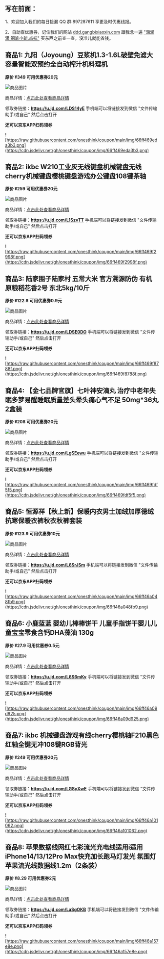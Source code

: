 ## 写在前面：

1、欢迎加入我们的每日捡漏 QQ 群:897287611 享更及时优惠线报。

2、自助查优惠券，记住我们的网站 [ddd.gangbixiaoxin.com](https://ddd.gangbixiaoxin.com) 跟我念一遍 ["滴滴滴.钢笔小新.点抗"](https://ddd.gangbixiaoxin.com) 买东西之前查一查，没准儿就能省钱。

## 商品1: 九阳（Joyoung）豆浆机1.3-1.6L破壁免滤大容量智能双预约全自动榨汁机料理机

**原价 ¥349 可用优惠券20元**

![商品图片](http://img14.360buyimg.com/n1/jfs/t1/191817/10/48844/103027/66f67ebfF9df3ae4f/118497911d7cd65e.jpg)

商品详情：[点击此处查看商品详情](https://union-click.jd.com/jdc?e=1003156031&amp;p=JF8BAa0JK1olXwQBXVlcC0sUBF8IGloUXQIEU1dfC0onRzBQRQQlBENHFRxWFlVMWzBeTA9KQl1XSwwDVFVPRjtUBAJQAVsMFgQZBDNTfhthcidgWE9UKx8bazZWCzJBbTIRDmgAUV8CTDdEUxJtXTtnAUF4DVlKSEdjeh9tbCh2HnFdPA0qQR5TexpsSzlMGwR2JlcOahJFRwx9YCJ3FH5JNAZUbS9kc21oQ1NlP1xQXCkFbBtsYAxWbFlpNHJLJx4qbDxKVhZJWi9dKmVrDlYZcDJjYRtBcBhhX2JmIwc-X3sUAWhoSTMVL2ZjJgkqWhMTAzd0WCNDUQoyVW5eCUsQCmkPHVIQbTYCVG4OZp-hnbuHnUfM3bHV0OmKpcAnAl8IHVgcXAcGUlhYAE8fM28AHGvC8L7X3u-IgPLDneffovzA1LrWytZtOHsUM28JGlkVWQEDVl5tOEsUM2w4RTUUDgABUFhZXCVLAysLGh5FB2gLUlxZCk4QBl8KGloXXzYyZCYZdT9-ahN9HhJDIkdENyMcABZedQYMSDUXWAddECIOWDZyRQ96RxxvBAEyVG4)

领取券链接：**https://u.jd.com/LDS14yE** 手机端可以将链接发到微信 "文件传输助手/或自己" 然后点击打开

**还可以京东APP扫码领券**

![https://raw.githubusercontent.com/onesthink/coupon/main/img/66ff469eda3b3.png](https://cdn.jsdelivr.net/gh/onesthink/coupon/img/66ff469eda3b3.png)

## 商品2: ikbc W210工业灰无线键盘机械键盘无线cherry机械键盘樱桃键盘游戏办公键盘108键茶轴

**原价 ¥259 可用优惠券20元**

![商品图片](http://img14.360buyimg.com/n1/jfs/t1/115315/17/44326/59870/6674df1cFc29260b6/ce99277647144272.jpg)

商品详情：[点击此处查看商品详情](https://union-click.jd.com/jdc?e=1003156031&amp;p=JF8BAawJK1olXgMLUVdYC0sQA18IGloUXwUKV1lVDUgnRzBQRQQlBENHFRxWFlVMWzBeTA9KQl1XSwwDVFVPRjtUBAJQAVsMFgQZBE12AzsLeS1sW39QMTkFCyJ-cRR6TzJWD2gAEw04aRVzBDd8cF5XFXZ0HBpKSEdjeh9tbCh-H3B7LDkkazxVexpsSzlMGwR2JlcOahJFRwx9YCJ3FH5JNAZUbS9kc21oQ1NlP1xQXCkFbBtsYAxWbFlpNHJLJx4qbDxKVhZJWi9dKmVrDlYZcDJjYRtBcBhhX2JmIwc-X3sXAzlzfi11WmVwNh0EQ1FFVC0PQQR1UQoyVW5eCUsQCmkPHVIQbTYCVG4fZpyXu7uHnYOf9NK23IrpsnsWM28OGFIUXAIEUlhfAE8nA2cPK4y45dOI5YvVsZ-Ji7ixvI6c4dKc3G5tOEgnA24JGVsRWgcAVG5tCEgnAF9WdVpGWwUAUwkPZhcXR2wJXFwSMw8EVlxVCkkQM20JGlkXbTYyUj9dXEh1dRYOYglwOl4BPTcvczlDaixadVlSDmNjCjpaUD98Bi1Aay1dGTYCZA)

领取券链接：**https://u.jd.com/L1SzvTT** 手机端可以将链接发到微信 "文件传输助手/或自己" 然后点击打开

**还可以京东APP扫码领券**

![https://raw.githubusercontent.com/onesthink/coupon/main/img/66ff469f2998f.png](https://cdn.jsdelivr.net/gh/onesthink/coupon/img/66ff469f2998f.png)

## 商品3: 陆家围子陆家村 五常大米 官方溯源防伪 有机 原粮稻花香2号 东北5kg/10斤

**原价 ¥122.6 可用优惠券0.9元**

![商品图片](http://img14.360buyimg.com/n1/jfs/t1/239883/32/17790/131723/66d995d3F4c88e743/0d9c84716a143e8f.jpg)

商品详情：[点击此处查看商品详情](https://union-click.jd.com/jdc?e=1003156031&amp;p=JF8BAacJK1olXwIAVVdeAUwTAV8IGloUXAAAVl1YC0knRzBQRQQlBENHFRxWFlVMWzBeTA9KQl1XSwwDVFVPRjtUBAJQAVsMFgQZBAhUYWhuaB8VIV0CEFsYbxFAWjNYTDBTWGgACh8oSy9-SCl3cyFCAgJWDihKSEdjeh9tbChyHHJdKD0pex5SexpvYjlMIQR0NlYtahF_RxhtYC13XHZJICxUbS9ka21_U1JyP199ESkVfCJsYAxWbCJxPnJxJx0pCTxKVhZWQSxKLnJ1HSkfcDJjZhtBaBhjNHJrIxddX3tgZh9WTVkUHGRYEBpbbUJxYQkBQRB1UQoyVW5eCUsQCmkPHVIQbTYCVG4LZksWAm4KGFMXXgYyVW5dDkgeAm4MHV0dWA4FZF5VD3vArtfdkerA1b_WytaKsezCitPchdMlbTYBZF5cCUkXB2gJGVslbQYBZF1tViUWUGkLGVlBXWheVBpeCQ1VWwEBHVkRWQcFXG5fCUoVAV84KxhWPwFkJxpddBAXR2pNfAFCBFpSAzUbDSUVXS59WD98FkB9PCQKV09DWRk4G2s)

领取券链接：**https://u.jd.com/LDSE0DO** 手机端可以将链接发到微信 "文件传输助手/或自己" 然后点击打开

**还可以京东APP扫码领券**

![https://raw.githubusercontent.com/onesthink/coupon/main/img/66ff469f8788f.png](https://cdn.jsdelivr.net/gh/onesthink/coupon/img/66ff469f8788f.png)

## 商品4: 【金七品牌官旗】七叶神安滴丸 治疗中老年失眠多梦易醒睡眠质量差头晕头痛心气不足 50mg*36丸 2盒装

**原价 ¥208 可用优惠券20元**

![商品图片](http://img14.360buyimg.com/n1/jfs/t1/239421/22/16781/122354/66d1371cF3d71e88e/8c61643454e88ab2.jpg)

商品详情：[点击此处查看商品详情](https://union-click.jd.com/jdc?e=1003156031&amp;p=JF8BAdsJK1olXwIAUl9eAEMSA18IGloTXQ8LU1lfD0keA19MRANLAjZbERscSkAJHTRQRA1CCVkdDwtCWhVLHTdNTwcKBENeCVAfUg8bRhJyaC98H2VwBh9YCzZVUzFuWQwUGQBZOlwEU0lqRwdJfwAcCVtfAyZYdFxXDxtxaz5hFGVeIjc1bzxefCp-ci9NOWV-Ej4vUit1AhtOey5lDWFYKBcpQEtgYSZoWztNB2NgVSIbawN_YBhBGwxhJG5mIAc6VD9IcwZzfCcTOE5hIjkCViNFZRB7YihqGmVgKy0qUjRSYyd8cixmGwB0JjY-axJCXAxxQithOXVCICcHaytPYCh8cgF3KWVhFSk0fC1sY3sKbk8XKDZEBAcCWElOZQ16bR5zNAdJPVkgUzNnD2M4GmsWXAYFXVhaDkISM18IG2tUMwYBVFhbD0ISM244G10WVAcDUFhUCU0TBl8IE1wliqu6gdTs3cOu1_GAzOKyiI--gMDVOHsnAF8IGloXXQIFVVxdOHsXAF8LKwV7XFUEVwpVAUt5X29MGFpcHl9sXVhfDkgUB2Y4GVoUXwQyZG4YdTFkdwZKeClHHAMBKRwNVi1VVG5MHQB7X19ZViMZYApzWGZcRgZCJQN-ZF5t)

领取券链接：**https://u.jd.com/LgSEewu** 手机端可以将链接发到微信 "文件传输助手/或自己" 然后点击打开

**还可以京东APP扫码领券**

![https://raw.githubusercontent.com/onesthink/coupon/main/img/66ff469fdf5f5.png](https://cdn.jsdelivr.net/gh/onesthink/coupon/img/66ff469fdf5f5.png)

## 商品5: 恒源祥【秋上新】保暖内衣男士加绒加厚德绒抗寒保暖衣裤秋衣秋裤套装

**原价 ¥123.9 可用优惠券10元**

![商品图片](http://img14.360buyimg.com/n1/jfs/t1/158862/13/45473/95928/66f41585F22d41371/be866ede59a2ac4e.jpg)

商品详情：[点击此处查看商品详情](https://union-click.jd.com/jdc?e=1003156031&amp;p=JF8BAa8JK1olXwMKVVpfAUkUB18IGloUXwUCXVdZCEknRzBQRQQlBENHFRxWFlVMWzBeTA9KQl1XSwwDVFVPRjtUBAJQAVsMFgQZBBFMeTtNWl18HnJkJBomSxIeQm4OcxgdJGgAXVo6Uw1yAz8MaFt3PGRlHAFKSEdjeh9tbCh-H3J7Ag0payhSexpvaTlPNQRiDFcOahFFRxt9Yz13FAdJIixUbi9ke218U1JxP19qQF0qayJvUxRreAViAm5gLT1dSDxjdDJdYhpUKmR6NjcHCAtvehtqbxJqHnFrPDkqUThAMxVVHxxxGHhfMQEZfR4XVAd6ZVMSR0AOWG5cOEgWA2gBHVwTVAMyZF5dOB15A24JGloTVQADVjAEQAJES18JK1sTXg8DVVpbAUgRB2g4G1MSbdGv7IvXuZ6furuWk4ys-tOL6IrDgHsnM2w4G1oUXwYGU19fCHsnA2w4GGtLMwdRU1tVCUIfbTMIX1gUFlVWOldUCE4SBGsNK1kUXAQAZG5tUhBtVypJHTJWKWByECUeUUJWAmlgWFNsMwQLUDkGTi4XU2t7Gzl0P2FKC25dOA)

领取券链接：**https://u.jd.com/L6SrJSm** 手机端可以将链接发到微信 "文件传输助手/或自己" 然后点击打开

**还可以京东APP扫码领券**

![https://raw.githubusercontent.com/onesthink/coupon/main/img/66ff46a048fb9.png](https://cdn.jsdelivr.net/gh/onesthink/coupon/img/66ff46a048fb9.png)

## 商品6: 小鹿蓝蓝 婴幼儿棒棒饼干 儿童手指饼干婴儿儿童宝宝零食含钙DHA藻油 130g

**原价 ¥27.9 可用优惠券0.5元**

![商品图片](http://img14.360buyimg.com/n1/jfs/t1/159780/11/47925/99165/66fb5583F8d319514/e5eb3d67baaf2ed3.jpg)

商品详情：[点击此处查看商品详情](https://union-click.jd.com/jdc?e=1003156031&amp;p=JF8BAbQJK1olXwIAVVxcDEofC18IGloUXgMKU1lbC08nRzBQRQQlBENHFRxWFlVMWzBeTA9KQl1XSwwDVFVPRjtUBAJQAVsMFgQZBC1vVTJuQR5BKn1aIhs6Uhx2exx0GRxQBWgAJDwFcCNqCjtUQgRGVHFGPAZKSEdjeh9tbChAHXB7PDkpQR5UexpsfTlMKQRiDFYtahJ3RxhTYCh3FGZJIDxVey9jf21rU1J3P1x2Uio0YC5sYAxWbCJ9PXFLVB0pfDxKVhZJWDxNKm1gCSIecDJjYRtBTh9hAm5rIy0UX3t3cWZaHiVdOGNgDDsVdkh-Yh0PW19TUQoyVW5eCUsQCmkPHVIQbTYCVG4fZh5DVyxbRh9BhLCZjf_J3-2x2taJz9CzbQcyVFheAUoWB2oBElIUWTYCXFlt3-av1uW5ztOsiZiKg-f63cKr1_GAK2slXjYCVV9fCE8QAm0IK2sVXjYBZAAzCRgXVD9fHlt7AQZGVBoDUQx5CmkLGFwdXAEyVl9cCkknM19uYw1IO1xHACkmUD1SZDVfeiNmIQRFEQYzCjt1WxdgZlJBAV9dB1cqTCNPM284)

领取券链接：**https://u.jd.com/L6S6mKy** 手机端可以将链接发到微信 "文件传输助手/或自己" 然后点击打开

**还可以京东APP扫码领券**

![https://raw.githubusercontent.com/onesthink/coupon/main/img/66ff46a09d925.png](https://cdn.jsdelivr.net/gh/onesthink/coupon/img/66ff46a09d925.png)

## 商品7: ikbc 机械键盘游戏有线cherry樱桃轴F210黑色红轴全键无冲108键RGB背光

**原价 ¥249 可用优惠券20元**

![商品图片](http://img14.360buyimg.com/n1/jfs/t1/176958/6/46961/97006/664f0171Ff06cd755/63c95affcec7754a.jpg)

商品详情：[点击此处查看商品详情](https://union-click.jd.com/jdc?e=1003156031&amp;p=JF8BAawJK1olXgMLUVdYC0sQA18IGloUWw4FUlxZCEInRzBQRQQlBENHFRxWFlVMWzBeTA9KQl1XSwwDVFVPRjtUBAJQAVsMFgQZBDNTfhthcidgWE9UKyccahNrCzJBSzlNA2gAUV8CTDdEUxJtXTtnC393NllKSEdjeh9tbChuAnEABj4payhLexpsSzlMGwR2JlcOahJFRwx9YCJ3FH5JNAZUbS9kc21oQ1NlP1xQXCkFbBtsYAxWbFlpNHJLJx4qbDxKVhZJWi9dKmVrDlYZcDJjYRtBcBhhX2JmIwc-X3tqYQYScj9XKGN3DCwWfh5vaB1yYiFDUQoyVW5eCUsQCmkPHVIQbTYCVG4fZpyXu7uHnYOf9NK23IrpsnsWM28OGFIUXAIEXVleDEgnA2cPK4y45dOI5YvVsZ-Ji7ixvI6c4dKc3G5tOEgnA24JGVsRWgcAVG5tCEgnAF9WdVpGWFELXFgNZhcXR2wIGFoSMw8EV19cDE8RM20JGlkXbTYyLBogfCJ-fxoNUg1qJEdgDCJVVQJHYTdWdVkQXFlGKA0NdS5RYx1eYi53WjYCZA)

领取券链接：**https://u.jd.com/LGSyXwE** 手机端可以将链接发到微信 "文件传输助手/或自己" 然后点击打开

**还可以京东APP扫码领券**

![https://raw.githubusercontent.com/onesthink/coupon/main/img/66ff46a101062.png](https://cdn.jsdelivr.net/gh/onesthink/coupon/img/66ff46a101062.png)

## 商品8: 苹果数据线网红七彩流光充电线适用i适用iPhone14/13/12Pro Max快充加长跑马灯发光 氛围灯 苹果流光线数据线1.2m（2条装）

**原价 ¥8.29 可用优惠券2元**

![商品图片](http://img14.360buyimg.com/n1/jfs/t1/148737/26/46504/146376/66fc0d23F47b7abc0/29789fb0cea4eb57.jpg)

商品详情：[点击此处查看商品详情](https://union-click.jd.com/jdc?e=1003156031&amp;p=JF8BAa0JK1olXwIAV11eDkseB18IGlsUWA4CXFteAE8VBV9MRANLAjZbERscSkAJHTRQRA1CCVkdDwtCWhVLHTdNTwcKBENeCVAfUg8bRRZ-bjAcXHhKAA0iChJpaxx7UgEQAlt7OlwNSkJuShVtWyBIA312UgkbDFxXDxtxazliLnFdICcHYTxOSix8RAlNOWV6Ej0vVTt1Ag9OexBlO2FYKBcrekpzYW58Wy1nB29gHTYbfBROcBgJeAxhJG5rLT0qSz9IcwtzfSdrCl1YBzwHYElxSB9QbDhyHHFrIA0qawJTd258D1lgbVQGUh5aCCJ2ZgpAQgFXG1RaEhs6bzsbD18JK1gUXQELUllbAU4nM28IKxp7XQMFXF5dAEInAl8IHVgcXAcGUlZcDUoTM28AHGvC8L7X3u-IgPLDneffovzA1LrWytZtOHsUM28JGlkVWQEDVl5tOEsUM2w4RTUUDg4CVVwIACVLAysLG18THGgLUlxcD04SBV8KGloXXzYyZBgkfj58Cm52Uw9GIgRbKjYuewJNBjBVYjUXDUQLLRcnbQtsXjFzb11CGwIyVG4)

领取券链接：**https://u.jd.com/LaSgOKB** 手机端可以将链接发到微信 "文件传输助手/或自己" 然后点击打开

**还可以京东APP扫码领券**

![https://raw.githubusercontent.com/onesthink/coupon/main/img/66ff46a157e8e.png](https://cdn.jsdelivr.net/gh/onesthink/coupon/img/66ff46a157e8e.png)

